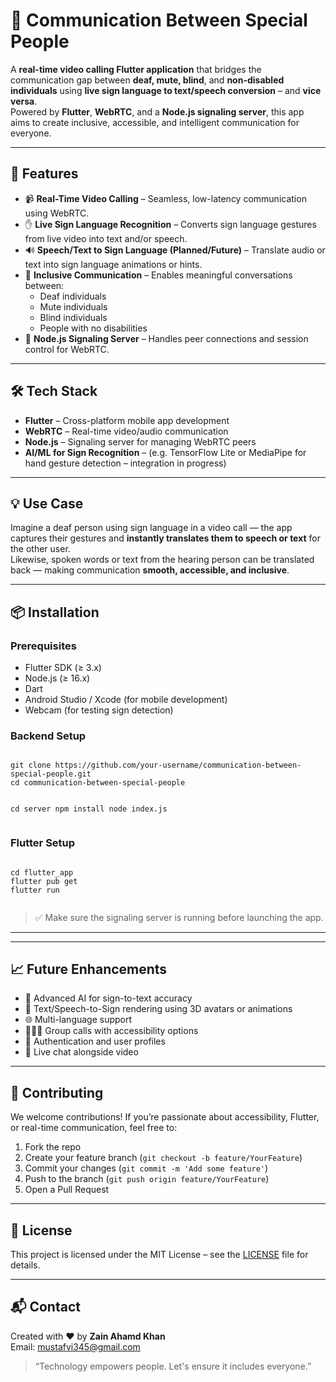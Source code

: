 <!DOCTYPE html>
<html lang="en">
<body>

  <h1>🤝 Communication Between Special People</h1>

  <p>
    A <strong>real-time video calling Flutter application</strong> that bridges the communication gap between <strong>deaf, mute, blind</strong>, and <strong>non-disabled individuals</strong> using <strong>live sign language to text/speech conversion</strong> – and <strong>vice versa</strong>.<br>
    Powered by <strong>Flutter</strong>, <strong>WebRTC</strong>, and a <strong>Node.js signaling server</strong>, this app aims to create inclusive, accessible, and intelligent communication for everyone.
  </p>

  <hr>

  <h2>🚀 Features</h2>
  <ul>
    <li>📹 <strong>Real-Time Video Calling</strong> – Seamless, low-latency communication using WebRTC.</li>
    <li>✋ <strong>Live Sign Language Recognition</strong> – Converts sign language gestures from live video into text and/or speech.</li>
    <li>🔊 <strong>Speech/Text to Sign Language (Planned/Future)</strong> – Translate audio or text into sign language animations or hints.</li>
    <li>👥 <strong>Inclusive Communication</strong> – Enables meaningful conversations between:
      <ul>
        <li>Deaf individuals</li>
        <li>Mute individuals</li>
        <li>Blind individuals</li>
        <li>People with no disabilities</li>
      </ul>
    </li>
    <li>🔧 <strong>Node.js Signaling Server</strong> – Handles peer connections and session control for WebRTC.</li>
  </ul>

  <hr>

  <h2>🛠️ Tech Stack</h2>
  <ul>
    <li><strong>Flutter</strong> – Cross-platform mobile app development</li>
    <li><strong>WebRTC</strong> – Real-time video/audio communication</li>
    <li><strong>Node.js</strong> – Signaling server for managing WebRTC peers</li>
    <li><strong>AI/ML for Sign Recognition</strong> – (e.g. TensorFlow Lite or MediaPipe for hand gesture detection – integration in progress)</li>
  </ul>

  <hr>

  <h2>💡 Use Case</h2>
  <p>
    Imagine a deaf person using sign language in a video call — the app captures their gestures and <strong>instantly translates them to speech or text</strong> for the other user.<br>
    Likewise, spoken words or text from the hearing person can be translated back — making communication <strong>smooth, accessible, and inclusive</strong>.
  </p>

  <hr>

  <h2>📦 Installation</h2>

  <h3>Prerequisites</h3>
  <ul>
    <li>Flutter SDK (≥ 3.x)</li>
    <li>Node.js (≥ 16.x)</li>
    <li>Dart</li>
    <li>Android Studio / Xcode (for mobile development)</li>
    <li>Webcam (for testing sign detection)</li>
  </ul>

  <h3>Backend Setup</h3>
  <pre><code>
git clone https://github.com/your-username/communication-between-special-people.git
cd communication-between-special-people

cd server
npm install
node index.js
  </code></pre>

  <h3>Flutter Setup</h3>
  <pre><code>
cd flutter_app
flutter pub get
flutter run
  </code></pre>

  <blockquote>
    ✅ Make sure the signaling server is running before launching the app.
  </blockquote>

  <hr>

  <hr>

  <h2>📈 Future Enhancements</h2>
  <ul>
    <li>🤖 Advanced AI for sign-to-text accuracy</li>
    <li>🔄 Text/Speech-to-Sign rendering using 3D avatars or animations</li>
    <li>🌐 Multi-language support</li>
    <li>🧑‍🤝‍🧑 Group calls with accessibility options</li>
    <li>🔐 Authentication and user profiles</li>
    <li>💬 Live chat alongside video</li>
  </ul>

  <hr>

  <h2>🙌 Contributing</h2>
  <p>We welcome contributions! If you’re passionate about accessibility, Flutter, or real-time communication, feel free to:</p>
  <ol>
    <li>Fork the repo</li>
    <li>Create your feature branch (<code>git checkout -b feature/YourFeature</code>)</li>
    <li>Commit your changes (<code>git commit -m 'Add some feature'</code>)</li>
    <li>Push to the branch (<code>git push origin feature/YourFeature</code>)</li>
    <li>Open a Pull Request</li>
  </ol>

  <hr>

  <h2>📝 License</h2>
  <p>This project is licensed under the MIT License – see the <a href="LICENSE">LICENSE</a> file for details.</p>

  <hr>

  <h2>📬 Contact</h2>
  <p>
    Created with ❤️ by <strong>Zain Ahamd Khan</strong><br>
    Email: <a href="mailto:mustafvi345@gmail.com">mustafvi345@gmail.com</a>
  </p>

  <blockquote>
    “Technology empowers people. Let's ensure it includes everyone.”
  </blockquote>

</body>
</html>
